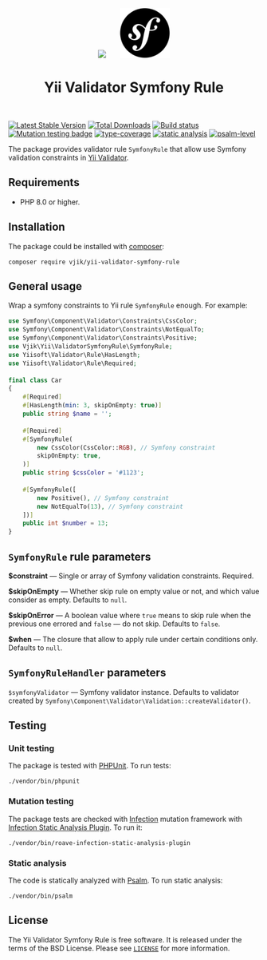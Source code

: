 <p align="center">
    <img src="https://yiisoft.github.io/docs/images/yii_logo.svg" height="100px">
    &nbsp; &nbsp; &nbsp;
    <img src="symfony-logo.svg" height="100px">
    <h1 align="center">Yii Validator Symfony Rule</h1>
    <br>
</p>

[![Latest Stable Version](https://poser.pugx.org/vjik/yii-validator-symfony-rule/v/stable.png)](https://packagist.org/packages/vjik/yii-validator-symfony-rule)
[![Total Downloads](https://poser.pugx.org/vjik/yii-validator-symfony-rule/downloads.png)](https://packagist.org/packages/vjik/yii-validator-symfony-rule)
[![Build status](https://github.com/vjik/yii-validator-symfony-rule/workflows/build/badge.svg)](https://github.com/vjik/yii-validator-symfony-rule/actions?query=workflow%3Abuild)
[![Mutation testing badge](https://img.shields.io/endpoint?style=flat&url=https%3A%2F%2Fbadge-api.stryker-mutator.io%2Fgithub.com%2Fvjik%2Fyii-validator-symfony-rule%2Fmaster)](https://dashboard.stryker-mutator.io/reports/github.com/vjik/yii-validator-symfony-rule/master)
[![type-coverage](https://shepherd.dev/github/vjik/yii-validator-symfony-rule/coverage.svg)](https://shepherd.dev/github/vjik/yii-validator-symfony-rule)
[![static analysis](https://github.com/vjik/yii-validator-symfony-rule/workflows/static%20analysis/badge.svg)](https://github.com/vjik/yii-validator-symfony-rule/actions?query=workflow%3A%22static+analysis%22)
[![psalm-level](https://shepherd.dev/github/vjik/yii-validator-symfony-rule/level.svg)](https://shepherd.dev/github/vjik/yii-validator-symfony-rule)

The package provides validator rule `SymfonyRule` that allow use Symfony validation constraints in
[Yii Validator](https://github.com/yiisoft/validator).

## Requirements

- PHP 8.0 or higher.

## Installation

The package could be installed with [composer](https://getcomposer.org/download/):

```shell
composer require vjik/yii-validator-symfony-rule
```

## General usage

Wrap a symfony constraints to Yii rule `SymfonyRule` enough. For example:

```php
use Symfony\Component\Validator\Constraints\CssColor;
use Symfony\Component\Validator\Constraints\NotEqualTo;
use Symfony\Component\Validator\Constraints\Positive;
use Vjik\Yii\ValidatorSymfonyRule\SymfonyRule;
use Yiisoft\Validator\Rule\HasLength;
use Yiisoft\Validator\Rule\Required;

final class Car
{
    #[Required]
    #[HasLength(min: 3, skipOnEmpty: true)]
    public string $name = '';

    #[Required]
    #[SymfonyRule(
        new CssColor(CssColor::RGB), // Symfony constraint
        skipOnEmpty: true,
    )]
    public string $cssColor = '#1123';

    #[SymfonyRule([
        new Positive(), // Symfony constraint
        new NotEqualTo(13), // Symfony constraint
    ])]
    public int $number = 13;
}
```

## `SymfonyRule` rule parameters

**$constraint** — Single or array of Symfony validation constraints. Required.

**$skipOnEmpty** — Whether skip rule on empty value or not, and which value consider as empty. Defaults to `null`.

**$skipOnError** — A boolean value where `true` means to skip rule when the previous one errored and `false` — do not skip.
Defaults to `false`.

**$when** — The closure that allow to apply rule under certain conditions only. Defaults to `null`.

## `SymfonyRuleHandler` parameters

`$symfonyValidator` — Symfony validator instance. Defaults to validator created by 
`Symfony\Component\Validator\Validation::createValidator()`.

## Testing

### Unit testing

The package is tested with [PHPUnit](https://phpunit.de/). To run tests:

```shell
./vendor/bin/phpunit
```

### Mutation testing

The package tests are checked with [Infection](https://infection.github.io/) mutation framework with
[Infection Static Analysis Plugin](https://github.com/Roave/infection-static-analysis-plugin). To run it:

```shell
./vendor/bin/roave-infection-static-analysis-plugin
```

### Static analysis

The code is statically analyzed with [Psalm](https://psalm.dev/). To run static analysis:

```shell
./vendor/bin/psalm
```

## License

The Yii Validator Symfony Rule is free software. It is released under the terms of the BSD License.
Please see [`LICENSE`](./LICENSE.md) for more information.
